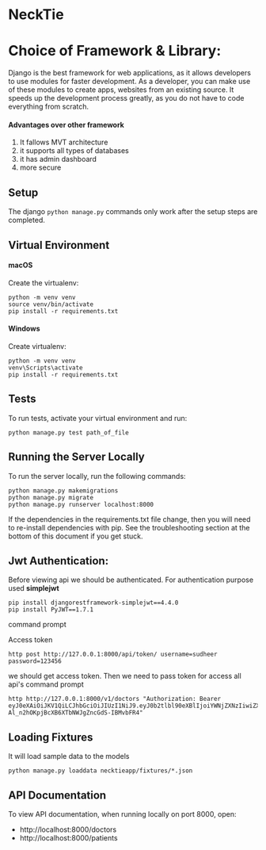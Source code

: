 # NeckTie

# Choice of Framework & Library:
Django is the best framework for web applications, as it allows developers to use modules for faster development.
As a developer, you can make use of these modules to create apps, websites from an existing source. 
It speeds up the development process greatly, as you do not have to code everything from scratch.

#### Advantages over other framework
1. It fallows MVT architecture
2. it supports all types of databases
3. it has admin dashboard
4. more secure


Setup
-----

The django `python manage.py` commands only work after the
setup steps are completed.

Virtual Environment
-------------------

#### macOS

Create the virtualenv:
```
python -m venv venv
source venv/bin/activate
pip install -r requirements.txt
```


#### Windows

Create virtualenv:
```
python -m venv venv
venv\Scripts\activate
pip install -r requirements.txt
```


Tests
-----

To run tests, activate your virtual environment and run:
```
python manage.py test path_of_file
```


Running the Server Locally
--------------------------

To run the server locally, run the following commands:
```
python manage.py makemigrations
python manage.py migrate
python manage.py runserver localhost:8000
```

If the dependencies in the requirements.txt file change, then
you will need to re-install dependencies with pip. See the
troubleshooting section at the bottom of this document if you
get stuck.

Jwt Authentication:
------------------
Before viewing api we should be authenticated. For authentication purpose used **simplejwt**
```
pip install djangorestframework-simplejwt==4.4.0
pip install PyJWT==1.7.1
```
command prompt

Access token
```
http post http://127.0.0.1:8000/api/token/ username=sudheer password=123456
```
we should get access token. Then we need to pass token for access all api's
command prompt
```
http http://127.0.0.1:8000/v1/doctors "Authorization: Bearer eyJ0eXAiOiJKV1QiLCJhbGciOiJIUzI1NiJ9.eyJ0b2tlbl90eXBlIjoiYWNjZXNzIiwiZXhwIjoxNjM1NDc2NDEwLCJqdGkiOiIxNTdkNjE2MTZmZWU0OTYyYmM0NzMyYjQ5OWI5Y2RjMSIsInVzZXJfaWQiOjF9.2AwaH-Al_n2hOKpjBcXB6XTbNWJgZncGdS-IBMvbFR4"
```

Loading Fixtures
----------------
It will load sample data to the models
```
python manage.py loaddata necktieapp/fixtures/*.json
```

API Documentation
-----------------

To view API documentation, when running locally on port 8000, open:
 * http://localhost:8000/doctors
 * http://localhost:8000/patients

